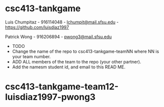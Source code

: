 # csc413-tankgame

Luis Chumpitaz - 916114048 - lchumpit@mail.sfsu.edu - https://github.com/luisdiaz1997

Patrick Wong - 916206894 - pwong3@mail.sfsu.edu

- TODO
- Change the name of the repo to csc413-tankgame-teamNN where NN is your team number.
- ADD ALL members of the team to the repo (your other partner).
- Add the namesm student id, and email to this READ ME.
# csc413-tankgame-team12-luisdiaz1997-pwong3
